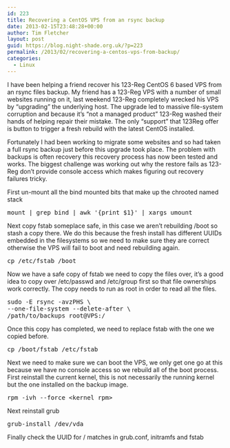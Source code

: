 ```yaml
---
id: 223
title: Recovering a CentOS VPS from an rsync backup
date: 2013-02-15T23:48:28+00:00
author: Tim Fletcher
layout: post
guid: https://blog.night-shade.org.uk/?p=223
permalink: /2013/02/recovering-a-centos-vps-from-backup/
categories:
  - Linux
---
```

I have been helping a friend recover his 123-Reg CentOS 6 based VPS from an rsync files backup. My friend has a 123-Reg VPS with a number of small websites running on it, last weekend 123-Reg completely wrecked his VPS by &#8220;upgrading&#8221; the underlying host. The upgrade led to massive file-system corruption and because it&#8217;s &#8220;not a managed product&#8221; 123-Reg washed their hands of helping repair their mistake. The only &#8220;support&#8221; that 123Reg offer is button to trigger a fresh rebuild with the latest CentOS installed.

Fortunately I had been working to migrate some websites and so had taken a full rsync backup just before this upgrade took place. The problem with backups is often recovery this recovery process has now been tested and works. The biggest challenge was working out why the restore fails as 123-Reg don&#8217;t provide console access which makes figuring out recovery failures tricky.

First un-mount all the bind mounted bits that make up the chrooted named stack

<pre>mount | grep bind | awk '{print $1}' | xargs umount</pre>

Next copy fstab someplace safe, in this case we aren&#8217;t rebuilding /boot so stash a copy there. We do this because the fresh install has different UUIDs embedded in the filesystems so we need to make sure they are correct otherwise the VPS will fail to boot and need rebuilding again.

<pre>cp /etc/fstab /boot</pre>

Now we have a safe copy of fstab we need to copy the files over, it&#8217;s a good idea to copy over /etc/passwd and /etc/group first so that file ownerships work correctly. The copy needs to run as root in order to read all the files.

<pre>sudo -E rsync -avzPHS \
--one-file-system --delete-after \
/path/to/backups root@VPS:/</pre>

Once this copy has completed, we need to replace fstab with the one we copied before.

<pre>cp /boot/fstab /etc/fstab</pre>

Next we need to make sure we can boot the VPS, we only get one go at this because we have no console access so we rebuild all of the boot process. First reinstall the current kernel, this is not necessarily the running kernel but the one installed on the backup image.

<pre>rpm -ivh --force &lt;kernel rpm&gt;</pre>

Next reinstall grub

<pre>grub-install /dev/vda</pre>

Finally check the UUID for / matches in grub.conf, initramfs and fstab